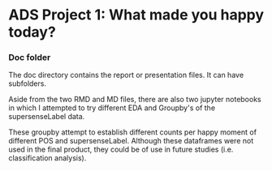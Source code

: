 # ADS Project 1: What made you happy today?
### Doc folder

The doc directory contains the report or presentation files. It can have subfolders.  

Aside from the two RMD and MD files, there are also two jupyter notebooks in which I attempted to try different EDA and Groupby's of the supersenseLabel data. 

These groupby attempt to establish different counts per happy moment of different POS and supersenseLabel. Although these dataframes were not used in the final product, they could be of use in future studies (i.e. classification analysis). 
